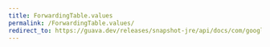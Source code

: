 ```yaml
---
title: ForwardingTable.values
permalink: /ForwardingTable.values/
redirect_to: https://guava.dev/releases/snapshot-jre/api/docs/com/google/common/collect/ForwardingTable.html#values--
---
```

